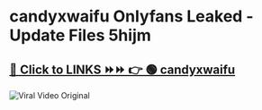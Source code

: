 
 # candyxwaifu Onlyfans Leaked - Update Files 5hijm

## <h2><a href="https://clipsfans.com/candyxwaifu&ref=git">🔗 Click to LINKS ⏩⏩ 👉 🟢 candyxwaifu </a></h2>

<a href="https://clipsfans.com/candyxwaifu&ref=git" rel="nofollow" data-target="animated-image.originalLink"><img src="https://i.ibb.co.com/xMMVF88/686577567.gif" alt="Viral Video Original" style="max-width: 100%; display: inline-block;" data-target="animated-image.originalImage"></a>

